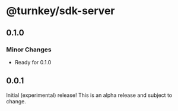 # @turnkey/sdk-server

## 0.1.0

### Minor Changes

- Ready for 0.1.0

## 0.0.1

Initial (experimental) release! This is an alpha release and subject to change.
